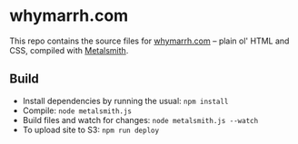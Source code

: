 whymarrh.com
============

This repo contains the source files for [whymarrh.com][1] – plain ol' HTML and CSS, compiled with [Metalsmith][2].

  [1]:https://whymarrh.com
  [2]:http://metalsmith.io

## Build

- Install dependencies by running the usual: `npm install`
- Compile: `node metalsmith.js`
- Build files and watch for changes: `node metalsmith.js --watch`
- To upload site to S3: `npm run deploy`
